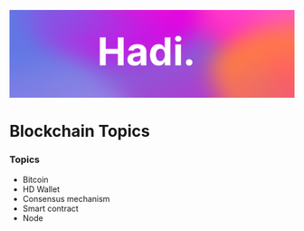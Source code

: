 ![Hadi-Banner](../hadi-banner.png)

# Blockchain Topics

### Topics

- Bitcoin
- HD Wallet
- Consensus mechanism
- Smart contract
- Node
